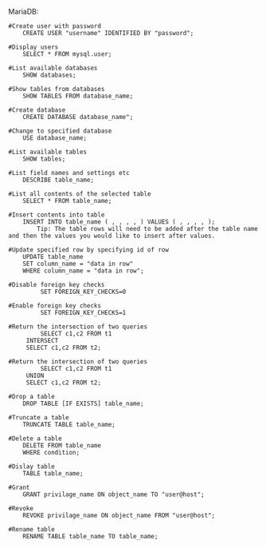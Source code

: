 
MariaDB:

	#Create user with password
		CREATE USER "username" IDENTIFIED BY "password";
	
	#Display users
		SELECT * FROM mysql.user;

	#List available databases
		SHOW databases;
		
	#Show tables from databases
		SHOW TABLES FROM database_name;

	#Create database
		CREATE DATABASE database_name";
  
	#Change to specified database
		USE database_name;
  
	#List available tables
		SHOW tables;

	#List field names and settings etc
		DESCRIBE table_name;

	#List all contents of the selected table
		SELECT * FROM table_name;

	#Insert contents into table
		INSERT INTO table_name ( , , , , ) VALUES ( , , , , );
			Tip: The table rows will need to be added after the table name and then the values you would like to insert after values.

	#Update specified row by specifying id of row
		UPDATE table_name
		SET column_name = "data in row"
		WHERE column_name = "data in row";
	
	#Disable foreign key checks
	         SET FOREIGN_KEY_CHECKS=0
        
	#Enable foreign key checks
	         SET FOREIGN_KEY_CHECKS=1
		 
	#Return the intersection of two queries
	         SELECT c1,c2 FROM t1
		 INTERSECT
		 SELECT c1,c2 FROM t2;
		 
	#Return the intersection of two queries
	         SELECT c1,c2 FROM t1
		 UNION
		 SELECT c1,c2 FROM t2;	 

	#Drop a table
		DROP TABLE [IF EXISTS] table_name;
		
	#Truncate a table
		TRUNCATE TABLE table_name;
		
	#Delete a table
		DELETE FROM table_name
		WHERE condition;
		
	#Dislay table
		TABLE table_name;
		
	#Grant
		GRANT privilage_name ON object_name TO "user@host";
		
	#Revoke
		REVOKE privilage_name ON object_name FROM "user@host";
		
	#Rename table
		RENAME TABLE table_name TO table_name;
		
		
		
		

	
    
    
